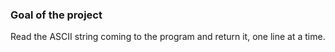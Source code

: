 ### Goal of the project  
Read the ASCII string coming to the program and return it, one line at a time. 
